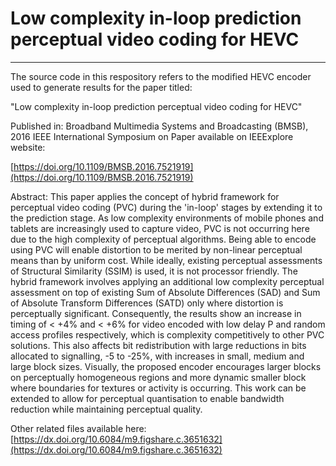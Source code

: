 # Low complexity in-loop prediction perceptual video coding for HEVC
----
The source code in this respository refers to the modified HEVC encoder used to generate results for the  paper titled:

"Low complexity in-loop prediction perceptual video coding for HEVC"

Published in: Broadband Multimedia Systems and Broadcasting (BMSB), 2016 IEEE International Symposium on 
Paper available on IEEExplore website:

[https://doi.org/10.1109/BMSB.2016.7521919](https://doi.org/10.1109/BMSB.2016.7521919)

Abstract:
This paper applies the concept of hybrid framework for perceptual video coding (PVC) during the 'in-loop' stages by extending it to the prediction stage. As low complexity environments of mobile phones and tablets are increasingly used to capture video, PVC is not occurring here due to the high complexity of perceptual algorithms. Being able to encode using PVC will enable distortion to be merited by non-linear perceptual means than by uniform cost. While ideally, existing perceptual assessments of Structural Similarity (SSIM) is used, it is not processor friendly. The hybrid framework involves applying an additional low complexity perceptual assessment on top of existing Sum of Absolute Differences (SAD) and Sum of Absolute Transform Differences (SATD) only where distortion is perceptually significant. Consequently, the results show an increase in timing of < +4% and < +6% for video encoded with low delay P and random access profiles respectively, which is complexity competitively to other PVC solutions. This also affects bit redistribution with large reductions in bits allocated to signalling, -5 to -25%, with increases in small, medium and large block sizes. Visually, the proposed encoder encourages larger blocks on perceptually homogeneous regions and more dynamic smaller block where boundaries for textures or activity is occurring. This work can be extended to allow for perceptual quantisation to enable bandwidth reduction while maintaining perceptual quality.

Other related files available here:
[https://dx.doi.org/10.6084/m9.figshare.c.3651632](https://dx.doi.org/10.6084/m9.figshare.c.3651632)
